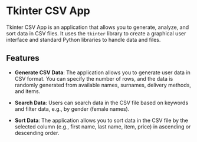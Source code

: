 # Tkinter CSV App

Tkinter CSV App is an application that allows you to generate, analyze, and sort data in CSV files. It uses the `tkinter` library to create a graphical user interface and standard Python libraries to handle data and files.

## Features

- **Generate CSV Data**: The application allows you to generate user data in CSV format. You can specify the number of rows, and the data is randomly generated from available names, surnames, delivery methods, and items.
  
- **Search Data**: Users can search data in the CSV file based on keywords and filter data, e.g., by gender (female names).

- **Sort Data**: The application allows you to sort data in the CSV file by the selected column (e.g., first name, last name, item, price) in ascending or descending order.

